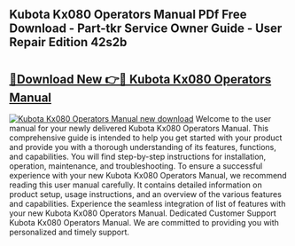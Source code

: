 ## Kubota Kx080 Operators Manual PDf Free Download - Part-tkr Service Owner Guide - User Repair Edition 42s2b

# <h2><a href="http://bc86234.oget.top/?id=Kubota+Kx080+Operators+Manual">🔗Download New 👉🔴 Kubota Kx080 Operators Manual</a></h2>

[![Kubota Kx080 Operators Manual new download](https://i.imgur.com/5g1atiW.png)](http://bc86234.oget.top/?id=Kubota+Kx080+Operators+Manual)
Welcome to the user manual for your newly delivered Kubota Kx080 Operators Manual. This comprehensive guide is intended to help you get started with your product and provide you with a thorough understanding of its features, functions, and capabilities. You will find step-by-step instructions for installation, operation, maintenance, and troubleshooting. To ensure a successful experience with your new Kubota Kx080 Operators Manual, we recommend reading this user manual carefully. It contains detailed information on product setup, usage instructions, and an overview of the various features and capabilities. Experience the seamless integration of list of features with your new Kubota Kx080 Operators Manual. Dedicated Customer Support Kubota Kx080 Operators Manual. We are committed to providing you with personalized and timely support.
